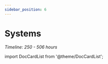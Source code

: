 ```yaml
---
sidebar_position: 6
---
```


# Systems
*Timeline: 250 - 506 hours*

import DocCardList from '@theme/DocCardList';

<DocCardList />

